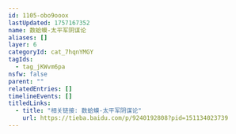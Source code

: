 ```yaml
---
id: 1105-obo9ooox
lastUpdated: 1757167352
name: 数蛤蟆-太平军阴谋论
aliases: []
layer: 6
categoryId: cat_7hqnYMGY
tagIds:
  - tag_jKWvm6pa
nsfw: false
parent: ""
relatedEntries: []
timelineEvents: []
titledLinks:
  - title: "相关链接: 数蛤蟆-太平军阴谋论"
    url: https://tieba.baidu.com/p/9240192808?pid=151134023739
---
```


